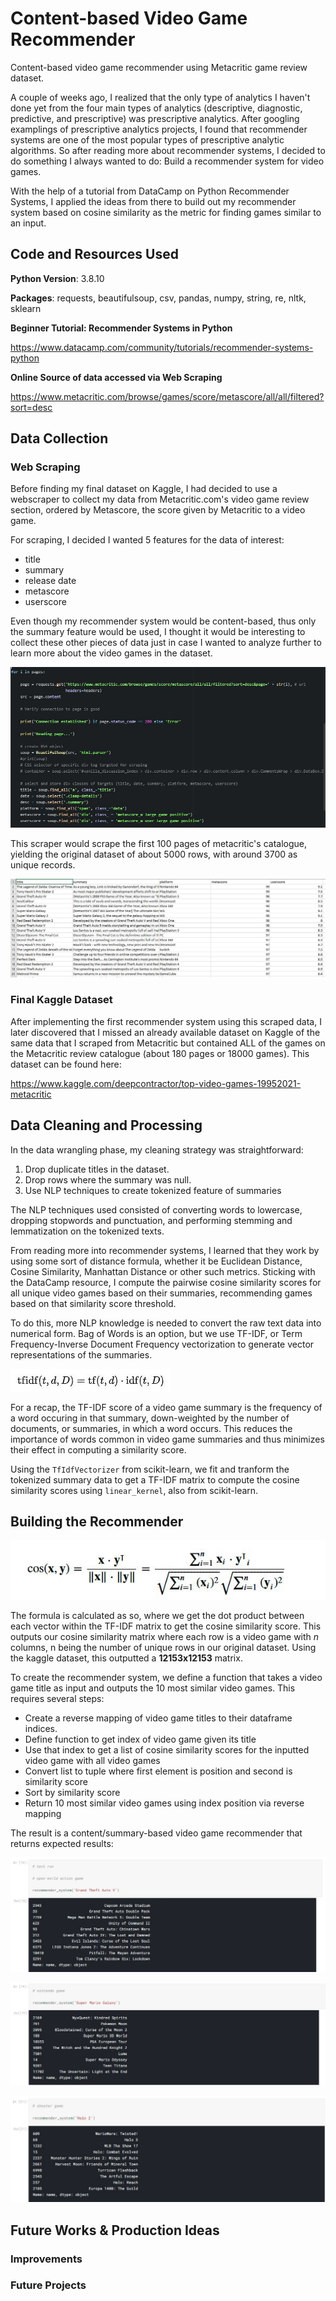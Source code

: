 # Content-based Video Game Recommender
Content-based video game recommender using Metacritic game review dataset.

A couple of weeks ago, I realized that the only type of analytics I haven't done yet from the four main types of analytics (descriptive, diagnostic, predictive, and prescriptive) was prescriptive analytics. After googling examplings of prescriptive analytics projects, I found that recommender systems are one of the most popular types of prescriptive analytic algorithms. So after reading more about recommender systems, I decided to do something I always wanted to do: Build a recommender system for video games.

With the help of a tutorial from DataCamp on Python Recommender Systems, I applied the ideas from there to build out my recommender system based on cosine similarity as the metric for finding games similar to an input.

## Code and Resources Used

**Python Version**: 3.8.10

**Packages**: requests, beautifulsoup, csv, pandas, numpy, string, re, nltk, sklearn

**Beginner Tutorial: Recommender Systems in Python**

https://www.datacamp.com/community/tutorials/recommender-systems-python

**Online Source of data accessed via Web Scraping**

https://www.metacritic.com/browse/games/score/metascore/all/all/filtered?sort=desc

## Data Collection

### Web Scraping

Before finding my final dataset on Kaggle, I had decided to use a webscraper to collect my data from Metacritic.com's video game review section, ordered by Metascore, the score given by Metacritic to a video game.

For scraping, I decided I wanted 5 features for the data of interest: 

- title
- summary
- release date
- metascore
- userscore

Even though my recommender system would be content-based, thus only the summary feature would be used, I thought it would be interesting to collect these other pieces of data just in case I wanted to analyze further to learn more about the video games in the dataset. 

![alt text](https://github.com/MarcelinoV/video-game-recommender/blob/main/Images/web-scraper-snap.JPG "Key part of web-scraping code: lines 42-47 are html that contain desired features.")

This scraper would scrape the first 100 pages of metacritic's catalogue, yielding the original dataset of about 5000 rows, with around 3700 as unique records.

![alt text](https://github.com/MarcelinoV/video-game-recommender/blob/main/Images/scraped-data-snap.JPG "snapshot of scraped data")

### Final Kaggle Dataset

After implementing the first recommender system using this scraped data, I later discovered that I missed an already available dataset on Kaggle of the same data that I scraped from Metacritic but contained ALL of the games on the Metacritic review catalogue (about 180 pages or 18000 games). This dataset can be found here:

https://www.kaggle.com/deepcontractor/top-video-games-19952021-metacritic

## Data Cleaning and Processing

In the data wrangling phase, my cleaning strategy was straightforward:

1. Drop duplicate titles in the dataset.
2. Drop rows where the summary was null.
3. Use NLP techniques to create tokenized feature of summaries

The NLP techniques used consisted of converting words to lowercase, dropping stopwords and punctuation, and performing stemming and lemmatization on the tokenized texts.

From reading more into recommender systems, I learned that they work by using some sort of distance formula, whether it be Euclidean Distance, Cosine Similarity, Manhattan Distance or other such metrics. Sticking with the DataCamp resource, I compute the pairwise cosine similarity scores for all unique video games based on their summaries, recommending games based on that similarity score threshold.

To do this, more NLP knowledge is needed to convert the raw text data into numerical form. Bag of Words is an option, but we use TF-IDF, or Term Frequency-Inverse Document Frequency vectorization to generate vector representations of the summaries.

![alt text](https://github.com/MarcelinoV/video-game-recommender/blob/main/Images/tfidf-formula.JPG "TFIDF formula- Source: Wikipedia")

For a recap, the TF-IDF score of a video game summary is the frequency of a word occuring in that summary, down-weighted by the number of documents, or summaries, in which a word occurs. This reduces the importance of words common in video game summaries and thus minimizes their effect in computing a similarity score.

Using the `TfIdfVectorizer` from scikit-learn, we fit and tranform the tokenized summary data to get a TF-IDF matrix to compute the cosine similarity scores using `linear_kernel`, also from scikit-learn.

## Building the Recommender

![alt text](https://github.com/MarcelinoV/video-game-recommender/blob/main/Images/cosine-formula.JPG "Cosine Similarity formula- Source: DataCamp")

The formula is calculated as so, where we get the dot product between each vector within the TF-IDF matrix to get the cosine similarity score. This outputs our cosine similarity matrix where each row is a video game with *n* columns, n being the number of unique rows in our original dataset. Using the kaggle dataset, this outputted a **12153x12153** matrix.

To create the recommender system, we define a function that takes a video game title as input and outputs the 10 most similar video games. This requires several steps:

- Create a reverse mapping of video game titles to their dataframe indices.
- Define function to get index of video game given its title
- Use that index to get a list of cosine similarity scores for the inputted video game with all video games
- Convert list to tuple where first element is position and second is similarity score
- Sort by similarity score
- Return 10 most similar video games using index position via reverse mapping

The result is a content/summary-based video game recommender that returns expected results:

![alt text](https://github.com/MarcelinoV/video-game-recommender/blob/main/Images/example-1.JPG "First example")

![alt text](https://github.com/MarcelinoV/video-game-recommender/blob/main/Images/example-2.JPG "Second example")

![alt text](https://github.com/MarcelinoV/video-game-recommender/blob/main/Images/example-3.JPG "Third example")

## Future Works & Production Ideas

### Improvements

### Future Projects


